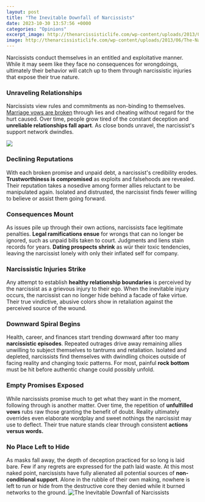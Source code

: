 ```yaml
---
layout: post
title: "The Inevitable Downfall of Narcissists"
date: 2023-10-30 13:57:56 +0000
categories: "Opinions"
excerpt_image: http://thenarcissisticlife.com/wp-content/uploads/2013/06/The-Narcissist-Break-Up-Cycle-1024x1024.jpg
image: http://thenarcissisticlife.com/wp-content/uploads/2013/06/The-Narcissist-Break-Up-Cycle-1024x1024.jpg
---
```


Narcissists conduct themselves in an entitled and exploitative manner. While it may seem like they face no consequences for wrongdoings, ultimately their behavior will catch up to them through narcissistic injuries that expose their true nature.
### Unraveling Relationships 
Narcissists view rules and commitments as non-binding to themselves. [Marriage vows are broken](https://fistore.mysenprints.com/collection/adan) through lies and cheating without regard for the hurt caused. Over time, people grow tired of the constant deception and **unreliable relationships fall apart**. As close bonds unravel, the narcissist's support network dwindles.

![](https://img.mentalhealthmatters-cofe.org/do_narcissists_care_when_their_life_implodes.jpg)
### Declining Reputations  
With each broken promise and unpaid debt, a narcissist's credibility erodes. **Trustworthiness is compromised** as exploits and falsehoods are revealed. Their reputation takes a nosedive among former allies reluctant to be manipulated again. Isolated and distrusted, the narcissist finds fewer willing to believe or assist them going forward. 
### Consequences Mount
As issues pile up through their own actions, narcissists face legitimate penalties. **Legal ramifications ensue** for wrongs that can no longer be ignored, such as unpaid bills taken to court. Judgments and liens stain records for years. **Dating prospects shrink** as wür their toxic tendencies, leaving the narcissist lonely with only their inflated self for company.
### Narcissistic Injuries Strike
Any attempt to establish **healthy relationship boundaries** is perceived by the narcissist as a grievous injury to their ego. When the inevitable injury occurs, the narcissist can no longer hide behind a facade of fake virtue. Their true vindictive, abusive colors show in retaliation against the perceived source of the wound.
### Downward Spiral Begins
Health, career, and finances start trending downward after too many **narcissistic episodes**. Repeated outrages drive away remaining allies unwilling to subject themselves to tantrums and retaliation. Isolated and depleted, narcissists find themselves with dwindling choices outside of facing reality and changing toxic patterns. For most, painful **rock bottom** must be hit before authentic change could possibly unfold.
### Empty Promises Exposed 
While narcissists promise much to get what they want in the moment, following through is another matter. Over time, the repetition of **unfulfilled vows** rubs raw those granting the benefit of doubt. Reality ultimately overrides even elaborate wordplay and sweet nothings the narcissist may use to deflect. Their true nature stands clear through consistent **actions versus words.**
### No Place Left to Hide
As masks fall away, the depth of deception practiced for so long is laid bare. Few if any regrets are expressed for the path laid waste. At this most naked point, narcissists have fully alienated all potential sources of **non-conditional support**. Alone in the rubble of their own making, nowhere is left to run or hide from the destructive core they denied while it burned networks to the ground.
![The Inevitable Downfall of Narcissists](http://thenarcissisticlife.com/wp-content/uploads/2013/06/The-Narcissist-Break-Up-Cycle-1024x1024.jpg)
